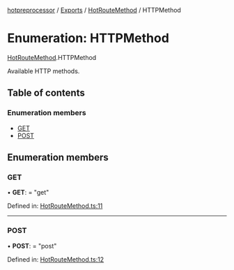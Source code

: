[hotpreprocessor](../README.md) / [Exports](../modules.md) / [HotRouteMethod](../modules/hotroutemethod.md) / HTTPMethod

# Enumeration: HTTPMethod

[HotRouteMethod](../modules/hotroutemethod.md).HTTPMethod

Available HTTP methods.

## Table of contents

### Enumeration members

- [GET](hotroutemethod.httpmethod.md#get)
- [POST](hotroutemethod.httpmethod.md#post)

## Enumeration members

### GET

• **GET**: = "get"

Defined in: [HotRouteMethod.ts:11](https://github.com/OurFreeLight/HotPreprocessor/blob/042e7cd/src/HotRouteMethod.ts#L11)

___

### POST

• **POST**: = "post"

Defined in: [HotRouteMethod.ts:12](https://github.com/OurFreeLight/HotPreprocessor/blob/042e7cd/src/HotRouteMethod.ts#L12)
